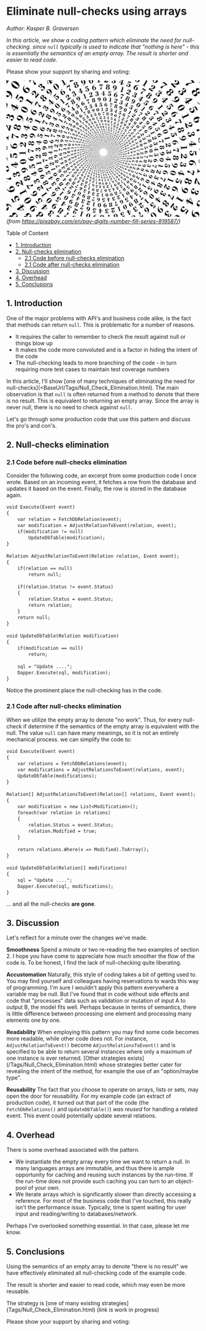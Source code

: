 ﻿# Eliminate null-checks using arrays
*Author: Kasper B. Graversen*
<ArticleHeaderUrls/><Categories Tags="Null_Check_Elimination, Code_Readability, Design_Pattern">
</Categories>

*In this article, we show a coding pattern which eliminate the need for null-checking. since `null` typically is used to indicate that "nothing is here" - this is essentially the semantics of an empty array. The result is shorter and easier to read code.*

Please show your support by sharing and voting:
<SocialShareButtons>
</SocialShareButtons>


<img src="img/pixapay-819587_640_nullcheckeliminationusingarrays.jpg"><br>*(from https://pixabay.com/en/pay-digits-number-fill-series-819587/)*


Table of Content

   * [1. Introduction](#introduction)
   * [2. Null-checks elimination](#null-checks-elimination)
     * [2.1 Code before null-checks elimination](#code-before-null-checks-elimination)
     * [2.1 Code after null-checks elimination](#code-after-null-checks-elimination)
   * [3. Discussion](#discussion)
   * [4. Overhead](#overhead)
   * [5. Conclusions](#conclusions)

   
## 1. Introduction

One of the major problems with API's and business code alike, is the fact that methods can return `null`. This is problematic for a number of reasons.

  * It requires the caller to remember to check the result against null or things blow up
  * It makes the code more convoluted and is a factor in hiding the intent of the code
  * The null-checking leads to more branching of the code - in turn requiring more test cases to maintain test coverage numbers

In this article, I'll show [one of many techniques of eliminating the need for null-checks](<BaseUrl/Tags/Null_Check_Elimination.html). The main observation is that `null` is often returned from a method to denote that there is no result. This is equivalent to returning an empty array. Since the array is never null, there is no need to check against `null`.

Let's go through some production code that use this pattern and discuss the pro's and con's.



## 2. Null-checks elimination


### 2.1 Code before null-checks elimination

Consider the following code, an excerpt from some production code I once wrote. Based on an incoming event, it fetches a row from the database and updates it based on the event. Finally, the row is stored in the database again.

```
void Execute(Event event)
{
	var relation = FetchDbRelation(event);
	var modification = AdjustRelationToEvent(relation, event);
	if(modification != null)
		UpdateDbTable(modification);
}

Relation AdjustRelationToEvent(Relation relation, Event event);
{
	if(relation == null)
		return null;
		
	if(relation.Status != event.Status)
	{
		relation.Status = event.Status;
		return relation;
	}
	return null;
}

void UpdateDbTable(Relation modification)
{
	if(modification == null)
		return;
		
	sql = "Update ....";
	Dapper.Execute(sql, modification);
}
```

Notice the prominent place the null-checking has in the code. 

### 2.1 Code after null-checks elimination

When we utilize the empty array to denote "no work". Thus, for every null-check if determine if the semantics of the empty array is equivalent with the null. The value `null` can have many meanings, so it is not an entirely mechanical process. we can simplify the code to:

```
void Execute(Event event)
{
	var relations = FetchDbRelations(event);
	var modifications = AdjustRelationsToEvent(relations, event);
	UpdateDbTable(modifications);
}

Relation[] AdjustRelationsToEvent(Relation[] relations, Event event);
{
	var modification = new List<Modification>();
	foreach(var relation in relations)
	{
		relation.Status = event.Status;
		relation.Modified = true;
	}
	
	return relations.Where(x => Modified).ToArray();
}

void UpdateDbTable(Relation[] modifications)
{
	sql = "Update ....";
	Dapper.Execute(sql, modifications);
}
```

... and all the null-checks **are gone**.


## 3. Discussion
Let's reflect for a minute over the changes we've made.


**Smoothness**
Spend a minute or two re-reading the two examples of section 2. I hope you have come to appreciate how much smoother the flow of the code is. To be honest, I find the lack of null-checking quite liberating.


**Accustomation**
Naturally, this style of coding takes a bit of getting used to. You may find yourself and colleagues having reservations to wards this way of programming. I'm sure I wouldn't apply this pattern everywhere a variable may be null. But I've found that in code without side effects and code that "processes" data such as validation or mutation of input A to output B, the model fits well. Perhaps because in terms of semantics, there is little difference between processing one element and processing many elements one by one. 


**Readability**
When employing this pattern you may find some code becomes more readable, while other code does not. For instance, `AdjustRelationToEvent()` become `AdjustRelationsToEvent()` and is specified to be able to return several instances where only a maximum of one instance is ever returned. [Other strategies exists](<BaseUrl/>/Tags/Null_Check_Elimination.html) whose strategies better cater for revealing the intent of the method, for example the use of an "option/maybe type".



**Reusability**
The fact that you choose to operate on arrays, lists or sets, may open the door for reusability. For my example code (an extract of production code), 
it turned out that part of the code (the `FetchDbRelations()` and `UpdateDbTable()`) *was reused* for handling a related event. This event could potentially update several relations. 


## 4. Overhead

There is some overhead associated with the pattern.

  * We instantiate the empty array every time we want to return a null. In many languages arrays are immutable, and thus there is ample opportunity for caching and reusing such instances by the run-time. If the run-time does not provide such caching you can turn to an object-pool of your own.
  * We iterate arrays which is significantly slower than directly accessing a reference. For most of the business code that I've touched, this really isn't the performance issue. Typically, time is spent waiting for user input and reading/writing to databases/network.
  
Perhaps I've overlooked something essential. In that case, please let me know.



## 5. Conclusions

Using the semantics of an empty array to denote "there is no result" we have effectively eliminated all null-checking code of the example code.

The result is shorter and easier to read code, which may even be more reusable.

The strategy is [one of many existing strategies](<BaseUrl/>Tags/Null_Check_Elimination.html) (link is work in progress) 


Please show your support by sharing and voting:
<SocialShareButtons>
</SocialShareButtons>



<br><br>
<CommentText>
</CommentText>

<br><br>